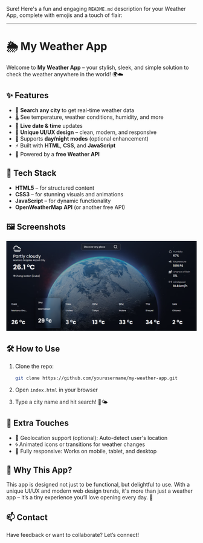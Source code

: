 Sure! Here's a fun and engaging `README.md` description for your Weather App, complete with emojis and a touch of flair:

---

# 🌦️ My Weather App

Welcome to **My Weather App** – your stylish, sleek, and simple solution to check the weather anywhere in the world! 🌍☁️

## ✨ Features

- 📍 **Search any city** to get real-time weather data
- 🌡️ See temperature, weather conditions, humidity, and more
- 📆 **Live date & time** updates
- 🎨 **Unique UI/UX design** – clean, modern, and responsive
- 🌙 Supports **day/night modes** (optional enhancement)
- ⚡ Built with **HTML**, **CSS**, and **JavaScript**
- 🔗 Powered by a **free Weather API**

## 🚀 Tech Stack

- **HTML5** – for structured content
- **CSS3** – for stunning visuals and animations
- **JavaScript** – for dynamic functionality
- **OpenWeatherMap API** (or another free API)

## 🖼️ Screenshots

  ![Weather App UI/UX](Weather%20app%20ui%20ux.png)
## 🛠️ How to Use

1. Clone the repo:
   ```bash
   git clone https://github.com/yourusername/my-weather-app.git
   ```

2. Open `index.html` in your browser

3. Type a city name and hit search! 🌇🌤️

## 🧠 Extra Touches

- 🧭 Geolocation support (optional): Auto-detect user's location
- 🌀 Animated icons or transitions for weather changes
- 📱 Fully responsive: Works on mobile, tablet, and desktop

## 🎯 Why This App?

This app is designed not just to be functional, but delightful to use. With a unique UI/UX and modern web design trends, it's more than just a weather app – it’s a tiny experience you’ll love opening every day. 💖

## 📫 Contact

Have feedback or want to collaborate? Let’s connect!
